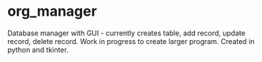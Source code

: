 # org_manager
Database manager with GUI - currently creates table, add record, update record, delete record. Work in progress to create larger program. Created in python and tkinter.
